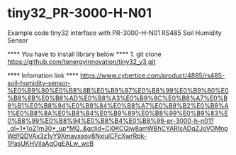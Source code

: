 # tiny32_PR-3000-H-N01
Example code tiny32 interface with PR-3000-H-N01 RS485 Soil Humidity Sensor 

**** You have to install library below **** 
1.
git clone https://github.com/tenergyinnovation/tiny32_v3.git


**** Infomation link **** 
https://www.cybertice.com/product/4885/rs485-soil-humidity-sensor-%E0%B9%80%E0%B8%8B%E0%B9%87%E0%B8%99%E0%B9%80%E0%B8%8B%E0%B8%AD%E0%B8%A3%E0%B9%8C%E0%B8%A7%E0%B8%B1%E0%B8%94%E0%B8%84%E0%B8%A7%E0%B8%B2%E0%B8%A1%E0%B8%8A%E0%B8%B4%E0%B9%89%E0%B8%99%E0%B9%83%E0%B8%99%E0%B8%94%E0%B8%B4%E0%B8%99-pr-3000-h-n01?_gl=1*1o21m30*_up*MQ..&gclid=Cj0KCQjw8amWBhCYARIsADqZJoVOMnpWdfQDVAx3z1yY9Xmayxeov8NxiulCFcXwrRpk-1PasUKHViIaAgOgEALw_wcB

